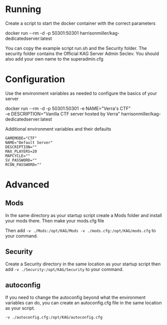 # Running
Create a script to start the docker container with the correct parameters

docker run --rm -d -p 50301:50301 harrisonmiller/kag-dedicatedserver:latest

You can copy the example script run.sh and the Security folder.
The security folder contains the Official KAG Server Admin Seclev.
You should also add your own name to the superadmin.cfg

# Configuration
Use the environment variables as needed to configure the basics of your server

docker run --rm -d -p 50301:50301 -e NAME="Verra's CTF" \
	-e DESCRIPTION="Vanilla CTF server hosted by Verra" harrisonmiller/kag-dedicatedserver:latest

Additional environment variables and their defaults
```
GAMEMODE="CTF"
NAME="Default Server"
DESCRIPTION=""
MAX_PLAYERS=20
MAPCYCLE=""
SV_PASSWORD=""
RCON_PASSWORD=""
```

# Advanced

## Mods
In the same directory as your startup script create a Mods folder and install your mods there. Then make your mods.cfg file

Then add `-v ./Mods:/opt/KAG/Mods -v ./mods.cfg:/opt/KAG/mods.cfg` to your command.

## Security
Create a Security directory in the same location as your startup script then add
`-v ./Security:/opt/KAG/Security` to your command.

## autoconfig
If you need to change the autoconfig beyond what the environment variables can do, you can create an autoconfig.cfg file in the same location as your script.

`-v ./autoconfig.cfg:/opt/KAG/autoconfig.cfg`
